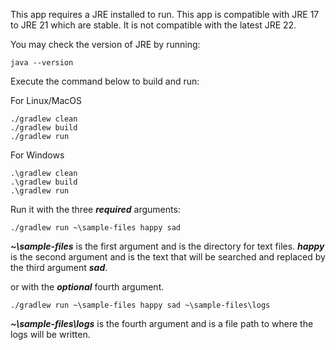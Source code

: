 This app requires a JRE installed to run.
This app is compatible with JRE 17 to JRE 21 which are stable.
It is not compatible with the latest JRE 22.

You may check the version of JRE by running:
```
java --version
```

Execute the command below to build and run:

For Linux/MacOS
```
./gradlew clean
./gradlew build
./gradlew run
```

For Windows
```
.\gradlew clean
.\gradlew build
.\gradlew run
```


Run it with the three ***required*** arguments:

```
./gradlew run ~\sample-files happy sad
```

***~\sample-files*** is the first argument and is the directory for text files.
***happy*** is the second argument and is the text that will be searched
and replaced by the third argument ***sad***.

 or with the ***optional*** fourth argument.
```
./gradlew run ~\sample-files happy sad ~\sample-files\logs
```

***~\sample-files\logs*** is the fourth argument and is a file path to where the logs will be written.
